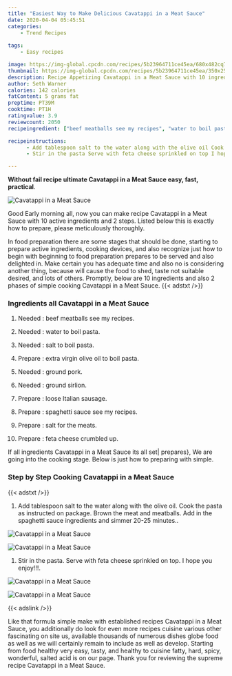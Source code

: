 ```yaml
---
title: "Easiest Way to Make Delicious Cavatappi in a Meat Sauce"
date: 2020-04-04 05:45:51
categories:
    - Trend Recipes
    
tags:
    - Easy recipes

image: https://img-global.cpcdn.com/recipes/5b23964711ce45ea/680x482cq70/cavatappi-in-a-meat-sauce-recipe-main-photo.jpg
thumbnail: https://img-global.cpcdn.com/recipes/5b23964711ce45ea/350x250cq70/cavatappi-in-a-meat-sauce-recipe-main-photo.jpg
description: Recipe Appetizing Cavatappi in a Meat Sauce with 10 ingredients and 2 stages of easy cooking.
author: Seth Warner
calories: 142 calories
fatContent: 5 grams fat
preptime: PT39M
cooktime: PT1H
ratingvalue: 3.9
reviewcount: 2050
recipeingredient: ["beef meatballs see my recipes", "water to boil pasta", "salt to boil pasta", "extra virgin olive oil to boil pasta", "ground pork", "ground sirlion", "loose Italian sausage", "spaghetti sauce see my recipes", "salt for the meats", "feta cheese crumbled up"]

recipeinstructions: 
      - Add tablespoon salt to the water along with the olive oil Cook the pasta as instructed on package Brown the meat and meatballs Add in the spaghetti sauce ingredients and simmer 2025 minutes 
      - Stir in the pasta Serve with feta cheese sprinkled on top I hope you enjoy

---
```




**Without fail recipe ultimate Cavatappi in a Meat Sauce easy, fast, practical**. 


![Cavatappi in a Meat Sauce](https://img-global.cpcdn.com/recipes/5b23964711ce45ea/680x482cq70/cavatappi-in-a-meat-sauce-recipe-main-photo.jpg "Cavatappi in a Meat Sauce")




Good Early morning all, now you can make recipe Cavatappi in a Meat Sauce with 10 active ingredients and 2 steps. Listed below this is exactly how to prepare, please meticulously thoroughly.

In food preparation there are some stages that should be done, starting to prepare active ingredients, cooking devices, and also recognize just how to begin with beginning to food preparation prepares to be served and also delighted in. Make certain you has adequate time and also no is considering another thing, because will cause the food to shed, taste not suitable desired, and lots of others. Promptly, below are 10 ingredients and also 2 phases of simple cooking Cavatappi in a Meat Sauce.
{{< adstxt />}}

### Ingredients all Cavatappi in a Meat Sauce


1. Needed  : beef meatballs see my recipes.

1. Needed  : water to boil pasta.

1. Needed  : salt to boil pasta.

1. Prepare  : extra virgin olive oil to boil pasta.

1. Needed  : ground pork.

1. Needed  : ground sirlion.

1. Prepare  : loose Italian sausage.

1. Prepare  : spaghetti sauce see my recipes.

1. Prepare  : salt for the meats.

1. Prepare  : feta cheese crumbled up.



If all ingredients Cavatappi in a Meat Sauce its all set| prepares}, We are going into the cooking stage. Below is just how to preparing with simple.

### Step by Step Cooking Cavatappi in a Meat Sauce

{{< adstxt />}}


1. Add tablespoon salt to the water along with the olive oil. Cook the pasta as instructed on package. Brown the meat and meatballs. Add in the spaghetti sauce ingredients and simmer 20-25 minutes..



![Cavatappi in a Meat Sauce](https://img-global.cpcdn.com/steps/b387266b20b9269c/160x128cq70/cavatappi-in-a-meat-sauce-recipe-step-1-photo.jpg" "Cavatappi in a Meat Sauce")

![Cavatappi in a Meat Sauce](https://img-global.cpcdn.com/steps/9ce13a4522a08c23/160x128cq70/cavatappi-in-a-meat-sauce-recipe-step-1-photo.jpg" "Cavatappi in a Meat Sauce")



1. Stir in the pasta. Serve with feta cheese sprinkled on top. I hope you enjoy!!!.



![Cavatappi in a Meat Sauce](https://img-global.cpcdn.com/steps/5d1a27f49cc6d24c/160x128cq70/cavatappi-in-a-meat-sauce-recipe-step-2-photo.jpg" "Cavatappi in a Meat Sauce")

![Cavatappi in a Meat Sauce](https://img-global.cpcdn.com/steps/636b6d302ff6772c/160x128cq70/cavatappi-in-a-meat-sauce-recipe-step-2-photo.jpg" "Cavatappi in a Meat Sauce")





{{< adslink />}}

Like that formula simple make with established recipes Cavatappi in a Meat Sauce, you additionally do look for even more recipes cuisine various other fascinating on site us, available thousands of numerous dishes globe food as well as we will certainly remain to include as well as develop. Starting from food healthy very easy, tasty, and healthy to cuisine fatty, hard, spicy, wonderful, salted acid is on our page. Thank you for reviewing the supreme recipe Cavatappi in a Meat Sauce.
